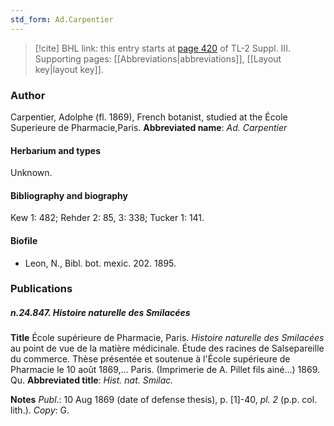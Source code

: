 ```yaml
---
std_form: Ad.Carpentier
---
```


> [!cite] BHL link: this entry starts at [page 420](https://www.biodiversitylibrary.org/page/33266727) of TL-2 Suppl. III.
> Supporting pages: [[Abbreviations|abbreviations]], [[Layout key|layout key]].

### Author

Carpentier, Adolphe (fl. 1869), French botanist, studied at the École Superieure de Pharmacie,Paris. 
**Abbreviated name**: *Ad. Carpentier*

#### Herbarium and types

Unknown.

#### Bibliography and biography

Kew 1: 482; Rehder 2: 85, 3: 338; Tucker 1: 141.

#### Biofile

- Leon, N., Bibl. bot. mexic. 202. 1895.

### Publications

##### n.24.847. Histoire naturelle des Smilacées

**Title**
École supérieure de Pharmacie, Paris. *Histoire naturelle des Smilacées* au point de vue de la matière médicinale. Étude des racines de Salsepareille du commerce. Thèse présentée et soutenue à l'École supérieure de Pharmacie le 10 août 1869,... Paris. (Imprimerie de A. Pillet fils ainé...) 1869. Qu.
**Abbreviated title**: *Hist. nat. Smilac.*

**Notes**
*Publ*.: 10 Aug 1869 (date of defense thesis), p. \[1\]-40, *pl. 2* (p.p. col. lith.). *Copy*: G.

